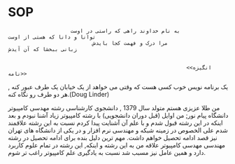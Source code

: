 # SOP
                        به نام خداوند راهی که راستی در اوست                        توانا و دانا که هستی از اوست
                               مرا درک و فهمت کجا بایدش                                   زبانی ببخشا که آن آیدش

                                                             
                                                             <<انگیزه نامه>>       
                                                             
 یک برنامه نویس خوب کسی هست که وقتی می خواهد از یک خیابان یک طرف عبور کنه , هر دو طرف رو نگاه کنه.(Doug Linder)
 
من طلا عزیزی هستم متولد سال 1379 , دانشجوی کارشناسی رشته مهدسی کامپیوتر دانشگاه پیام نور;
من اوایل (قبل دوران دانشجویی) با رشته کامپیوتر زیاد آشنا نبودم و بعد اینکه در این رشته قبول شدم و با علم آن آشنایت پیدا کردم نسبت به این رشته علاقمند شدم علی الخصوص در زمینه شبکه و مهندسی نرم افزار 
و در یکی از دانشگاه های تهران نیز قصد ادامه تحصیل خواهم داشت.
مهم ترین دلیل بنده برای ادامه تحصیل در رشته مهندسی مهدسی کامپیوتر  علاقه من به این رشته و اینکه, این رشته در تمام علوم کاربرد دارد
و همین عامل نیز مسبب شد نسبت به یادگیری علم کامپیوتر راغب تر شوم.
